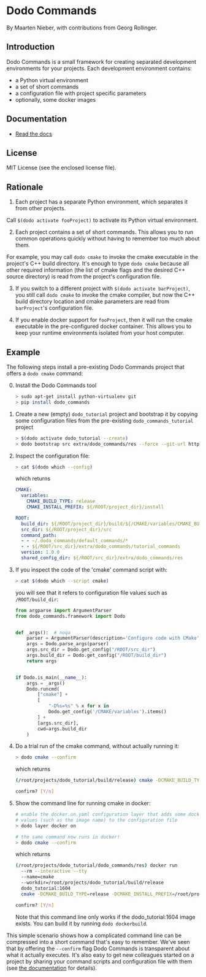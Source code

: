 # Dodo Commands

By Maarten Nieber, with contributions from Georg Rollinger.

## Introduction

Dodo Commands is a small framework for creating separated development environments for your projects. Each development environment contains:

- a Python virtual environment
- a set of short commands
- a configuration file with project specific parameters
- optionally, some docker images

## Documentation

- [Read the docs](http://dodo-commands.readthedocs.io/en/latest/?)

## License

MIT License (see the enclosed license file).

## Rationale

1. Each project has a separate Python environment, which separates it from other projects.

Call `$(dodo activate fooProject)` to activate its Python virtual environment.

2. Each project contains a set of short commands. This allows you to run common operations quickly without having to remember too much about them.

For example, you may call `dodo cmake` to invoke the cmake executable in the project's C++ build directory. It's enough to type `dodo cmake` because all other required information (the list of cmake flags and the desired C++ source directory) is read from the project's configuration file.

3. If you switch to a different project with `$(dodo activate barProject)`, you still call `dodo cmake` to invoke the cmake compiler, but now the C++ build directory location and cmake parameters are read from `barProject`'s configuration file.

4. If you enable docker support for `fooProject`, then it will run the cmake executable in the pre-configured docker container. This allows you to keep your runtime environments isolated from your host computer.

## Example

The following steps install a pre-existing Dodo Commands project that offers a `dodo cmake` command:

0. Install the Dodo Commands tool
    ```bash
    > sudo apt-get install python-virtualenv git
    > pip install dodo_commands
    ```

1. Create a new (empty) `dodo_tutorial` project and bootstrap it by copying some configuration files from the pre-existing `dodo_commands_tutorial` project

    ```bash
    > $(dodo activate dodo_tutorial --create)
    > dodo bootstrap src extra/dodo_commands/res --force --git-url https://github.com/mnieber/dodo_commands_tutorial.git
    ```

2. Inspect the configuration file:

    ```bash
    > cat $(dodo which --config)
    ```

    which returns

    ```yaml
    CMAKE:
      variables:
        CMAKE_BUILD_TYPE: release
        CMAKE_INSTALL_PREFIX: ${/ROOT/project_dir}/install

    ROOT:
      build_dir: ${/ROOT/project_dir}/build/${/CMAKE/variables/CMAKE_BUILD_TYPE}
      src_dir: ${/ROOT/project_dir}/src
      command_path:
      - - ~/.dodo_commands/default_commands/*
      - - ${/ROOT/src_dir}/extra/dodo_commands/tutorial_commands
      version: 1.0.0
      shared_config_dir: ${/ROOT/src_dir}/extra/dodo_commands/res
    ```

3. If you inspect the code of the 'cmake' command script with:

    ```bash
    > cat $(dodo which --script cmake)
    ```

    you will see that it refers to configuration file values such as `/ROOT/build_dir`:

    ```python
    from argparse import ArgumentParser
    from dodo_commands.framework import Dodo


    def _args():  # noqa
        parser = ArgumentParser(description='Configure code with CMake')
        args = Dodo.parse_args(parser)
        args.src_dir = Dodo.get_config("/ROOT/src_dir")
        args.build_dir = Dodo.get_config("/ROOT/build_dir")
        return args


    if Dodo.is_main(__name__):
        args = _args()
        Dodo.runcmd(
            ["cmake"] +
            [
                "-D%s=%s" % x for x in
                Dodo.get_config('/CMAKE/variables').items()
            ] +
            [args.src_dir],
            cwd=args.build_dir
        )
    ```

4. Do a trial run of the cmake command, without actually running it:

    ```bash
    > dodo cmake --confirm
    ```

    which returns

    ```bash
    (/root/projects/dodo_tutorial/build/release) cmake -DCMAKE_BUILD_TYPE=release -DCMAKE_INSTALL_PREFIX=/root/projects/dodo_tutorial/install /root/projects/dodo_tutorial/src

    confirm? [Y/n]
    ```

5. Show the command line for running cmake in docker:

    ```bash
    # enable the docker.on.yaml configuration layer that adds some docker specific
    # values (such as the image name) to the configuration file
    > dodo layer docker on

    # the same command now runs in docker!
    > dodo cmake --confirm
    ```

    which returns

    ```bash
    (/root/projects/dodo_tutorial/dodo_commands/res) docker run
      --rm --interactive --tty
      --name=cmake
      --workdir=/root/projects/dodo_tutorial/build/release
      dodo_tutorial:1604
      cmake -DCMAKE_BUILD_TYPE=release -DCMAKE_INSTALL_PREFIX=/root/projects/dodo_tutorial/install /root/projects/dodo_tutorial/src

    confirm? [Y/n]
    ```

    Note that this command line only works if the dodo_tutorial:1604 image exists. You can build it by running `dodo dockerbuild`.


This simple scenario shows how a complicated command line can be compressed into a short command that's easy to remember. We've seen that by offering the `--confirm` flag Dodo Commands is transparent about what it actually executes. It's also easy to get new colleagues started on a project by sharing your command scripts and configuration file with them (see [the documentation](http://dodo-commands.readthedocs.io/en/latest/sharing-projects.html) for details).
